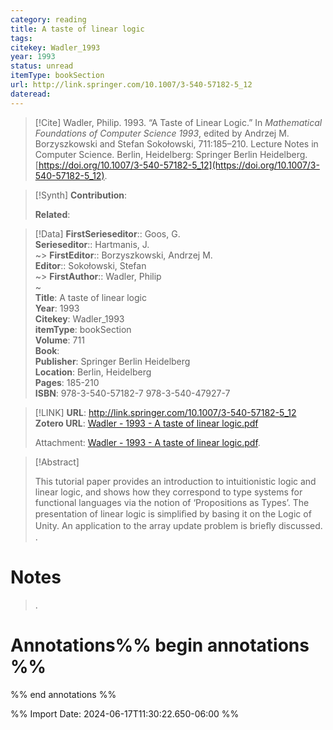 ```yaml
---
category: reading
title: A taste of linear logic
tags: 
citekey: Wadler_1993
year: 1993
status: unread
itemType: bookSection
url: http://link.springer.com/10.1007/3-540-57182-5_12
dateread:
---
```


> [!Cite]
> Wadler, Philip. 1993. “A Taste of Linear Logic.” In _Mathematical Foundations of Computer Science 1993_, edited by Andrzej M. Borzyszkowski and Stefan Sokołowski, 711:185–210. Lecture Notes in Computer Science. Berlin, Heidelberg: Springer Berlin Heidelberg. [https://doi.org/10.1007/3-540-57182-5_12](https://doi.org/10.1007/3-540-57182-5_12).

>[!Synth]
>**Contribution**: 
>
>**Related**: 
>

>[!Data]
> **FirstSerieseditor**:: Goos, G.  
> **Serieseditor**:: Hartmanis, J.  
~> **FirstEditor**:: Borzyszkowski, Andrzej M.  
> **Editor**:: Sokołowski, Stefan  
~> **FirstAuthor**:: Wadler, Philip  
~    
> **Title**: A taste of linear logic  
> **Year**: 1993   
> **Citekey**: Wadler_1993  
> **itemType**: bookSection  
> **Volume**: 711  
> **Book**:   
> **Publisher**: Springer Berlin Heidelberg  
> **Location**: Berlin, Heidelberg   
> **Pages**: 185-210  
> **ISBN**: 978-3-540-57182-7 978-3-540-47927-7    

> [!LINK] 
>**URL**: http://link.springer.com/10.1007/3-540-57182-5_12  
>**Zotero URL**: [Wadler - 1993 - A taste of linear logic.pdf](zotero://select/library/items/MCEYSKUP)  
>
>  Attachment: [Wadler - 1993 - A taste of linear logic.pdf](file:///home/jpyamamoto/Zotero/storage/MCEYSKUP/Wadler%20-%201993%20-%20A%20taste%20of%20linear%20logic.pdf).



> [!Abstract]
>
> This tutorial paper provides an introduction to intuitionistic logic and linear logic, and shows how they correspond to type systems for functional languages via the notion of ‘Propositions as Types’. The presentation of linear logic is simpliﬁed by basing it on the Logic of Unity. An application to the array update problem is brieﬂy discussed.
>.
> 
# Notes
>.


# Annotations%% begin annotations %%


%% end annotations %%

%% Import Date: 2024-06-17T11:30:22.650-06:00 %%
